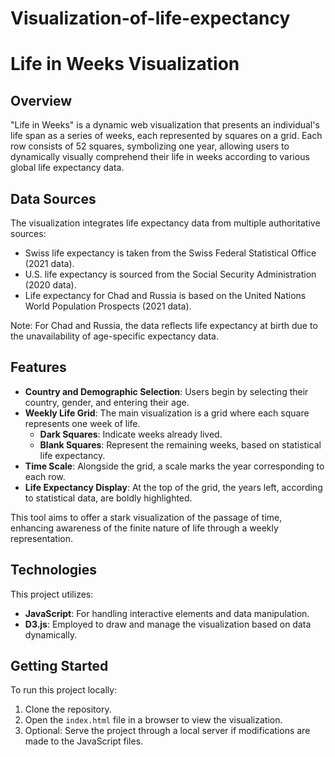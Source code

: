 # Visualization-of-life-expectancy

# Life in Weeks Visualization

## Overview
"Life in Weeks" is a dynamic web visualization that presents an individual's life span as a series of weeks, each represented by squares on a grid. Each row consists of 52 squares, symbolizing one year, allowing users to dynamically visually comprehend their life in weeks according to various global life expectancy data.

## Data Sources
The visualization integrates life expectancy data from multiple authoritative sources:
- Swiss life expectancy is taken from the Swiss Federal Statistical Office (2021 data).
- U.S. life expectancy is sourced from the Social Security Administration (2020 data).
- Life expectancy for Chad and Russia is based on the United Nations World Population Prospects (2021 data).

Note: For Chad and Russia, the data reflects life expectancy at birth due to the unavailability of age-specific expectancy data.

## Features
- **Country and Demographic Selection**: Users begin by selecting their country, gender, and entering their age.
- **Weekly Life Grid**: The main visualization is a grid where each square represents one week of life.
  - **Dark Squares**: Indicate weeks already lived.
  - **Blank Squares**: Represent the remaining weeks, based on statistical life expectancy.
- **Time Scale**: Alongside the grid, a scale marks the year corresponding to each row.
- **Life Expectancy Display**: At the top of the grid, the years left, according to statistical data, are boldly highlighted.
  
This tool aims to offer a stark visualization of the passage of time, enhancing awareness of the finite nature of life through a weekly representation.

## Technologies
This project utilizes:
- **JavaScript**: For handling interactive elements and data manipulation.
- **D3.js**: Employed to draw and manage the visualization based on data dynamically.

## Getting Started
To run this project locally:
1. Clone the repository.
2. Open the `index.html` file in a browser to view the visualization.
3. Optional: Serve the project through a local server if modifications are made to the JavaScript files.

